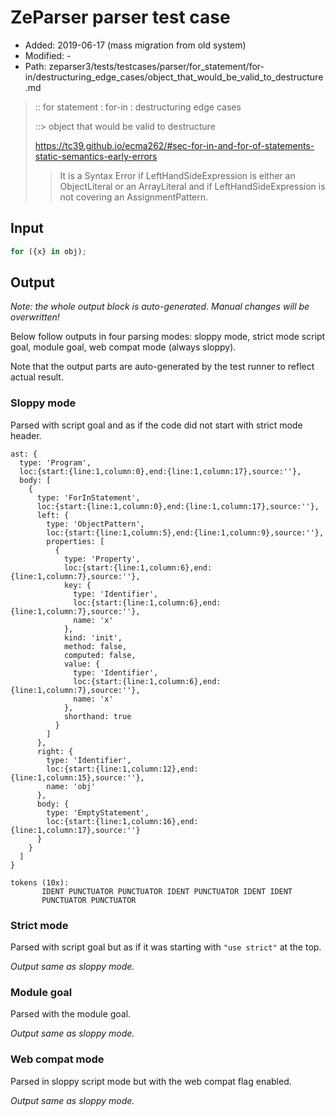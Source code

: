 # ZeParser parser test case

- Added: 2019-06-17 (mass migration from old system)
- Modified: -
- Path: zeparser3/tests/testcases/parser/for_statement/for-in/destructuring_edge_cases/object_that_would_be_valid_to_destructure.md

> :: for statement : for-in : destructuring edge cases
>
> ::> object that would be valid to destructure
> 
> https://tc39.github.io/ecma262/#sec-for-in-and-for-of-statements-static-semantics-early-errors
> 
> > It is a Syntax Error if LeftHandSideExpression is either an ObjectLiteral or an ArrayLiteral and if LeftHandSideExpression is not covering an AssignmentPattern.

## Input

`````js
for ({x} in obj);
`````

## Output

_Note: the whole output block is auto-generated. Manual changes will be overwritten!_

Below follow outputs in four parsing modes: sloppy mode, strict mode script goal, module goal, web compat mode (always sloppy).

Note that the output parts are auto-generated by the test runner to reflect actual result.

### Sloppy mode

Parsed with script goal and as if the code did not start with strict mode header.

`````
ast: {
  type: 'Program',
  loc:{start:{line:1,column:0},end:{line:1,column:17},source:''},
  body: [
    {
      type: 'ForInStatement',
      loc:{start:{line:1,column:0},end:{line:1,column:17},source:''},
      left: {
        type: 'ObjectPattern',
        loc:{start:{line:1,column:5},end:{line:1,column:9},source:''},
        properties: [
          {
            type: 'Property',
            loc:{start:{line:1,column:6},end:{line:1,column:7},source:''},
            key: {
              type: 'Identifier',
              loc:{start:{line:1,column:6},end:{line:1,column:7},source:''},
              name: 'x'
            },
            kind: 'init',
            method: false,
            computed: false,
            value: {
              type: 'Identifier',
              loc:{start:{line:1,column:6},end:{line:1,column:7},source:''},
              name: 'x'
            },
            shorthand: true
          }
        ]
      },
      right: {
        type: 'Identifier',
        loc:{start:{line:1,column:12},end:{line:1,column:15},source:''},
        name: 'obj'
      },
      body: {
        type: 'EmptyStatement',
        loc:{start:{line:1,column:16},end:{line:1,column:17},source:''}
      }
    }
  ]
}

tokens (10x):
       IDENT PUNCTUATOR PUNCTUATOR IDENT PUNCTUATOR IDENT IDENT
       PUNCTUATOR PUNCTUATOR
`````

### Strict mode

Parsed with script goal but as if it was starting with `"use strict"` at the top.

_Output same as sloppy mode._

### Module goal

Parsed with the module goal.

_Output same as sloppy mode._

### Web compat mode

Parsed in sloppy script mode but with the web compat flag enabled.

_Output same as sloppy mode._
